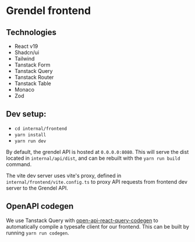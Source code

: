 # Grendel frontend

## Technologies

- React v19
- Shadcn/ui
- Tailwind
- Tanstack Form
- Tanstack Query
- Tanstack Router
- Tanstack Table
- Monaco
- Zod

## Dev setup:

- `cd internal/frontend`
- `yarn install`
- `yarn run dev`

By default, the grendel API is hosted at `0.0.0.0:8080`. This will serve the dist located in `internal/api/dist`, and can be rebuilt with the `yarn run build` command.

The vite dev server uses vite's proxy, defined in `internal/frontend/vite.config.ts` to proxy API requests from frontend dev server to the Grendel API.

## OpenAPI codegen

We use Tanstack Query with [open-api-react-query-codegen](https://github.com/7nohe/openapi-react-query-codegen) to automatically compile a typesafe client for our frontend. This can be built by running `yarn run codegen`.
